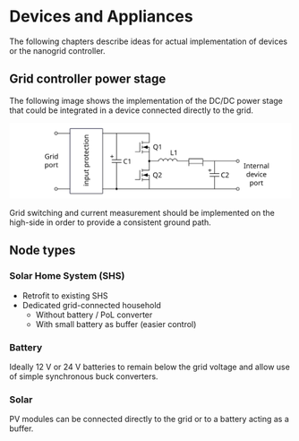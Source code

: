 # Devices and Appliances

The following chapters describe ideas for actual implementation of devices or the nanogrid controller.

## Grid controller power stage

The following image shows the implementation of the DC/DC power stage that could be integrated in a device connected directly to the grid.

![Grid controller DC/DC power stage](./images/grid-controller-power-stage.svg)

Grid switching and current measurement should be implemented on the high-side in order to provide a consistent ground path.

## Node types

### Solar Home System (SHS)

* Retrofit to existing SHS
* Dedicated grid-connected household
    * Without battery / PoL converter
    * With small battery as buffer (easier control)

### Battery

Ideally 12 V or 24 V batteries to remain below the grid voltage and allow use of simple synchronous buck converters.

### Solar

PV modules can be connected directly to the grid or to a battery acting as a buffer.
